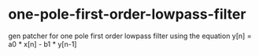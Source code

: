 # one-pole-first-order-lowpass-filter
gen patcher for one pole first order lowpass filter using the equation y[n] = a0 * x[n] - b1 * y[n-1]
